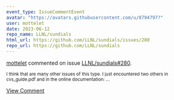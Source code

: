 ```yaml
---
event_type: IssueCommentEvent
avatar: "https://avatars.githubusercontent.com/u/8794797?"
user: mottelet
date: 2023-06-12
repo_name: LLNL/sundials
html_url: https://github.com/LLNL/sundials/issues/280
repo_url: https://github.com/LLNL/sundials
---
```


<a href='https://github.com/mottelet' target='_blank'>mottelet</a> commented on issue <a href='https://github.com/LLNL/sundials/issues/280' target='_blank'>LLNL/sundials#280</a>.

<small>I think that are many other issues of this type. I just encountered two others in cvs_guide.pdf and in the online documentation:...</small>

<a href='https://github.com/LLNL/sundials/issues/280' target='_blank'>View Comment</a>